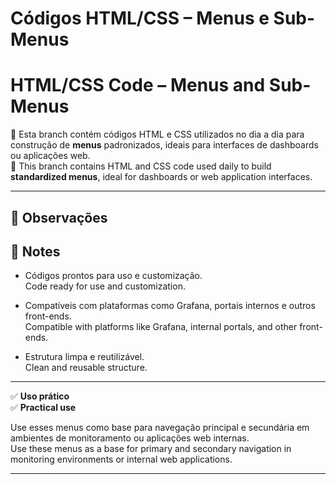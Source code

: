 # Códigos HTML/CSS – Menus e Sub-Menus  
# HTML/CSS Code – Menus and Sub-Menus

🧩 Esta branch contém códigos HTML e CSS utilizados no dia a dia para construção de **menus** padronizados, ideais para interfaces de dashboards ou aplicações web.  
🧩 This branch contains HTML and CSS code used daily to build **standardized menus**, ideal for dashboards or web application interfaces.

---

## 📌 Observações  
## 📌 Notes

- Códigos prontos para uso e customização.  
  Code ready for use and customization.

- Compatíveis com plataformas como Grafana, portais internos e outros front-ends.  
  Compatible with platforms like Grafana, internal portals, and other front-ends.

- Estrutura limpa e reutilizável.  
  Clean and reusable structure.

---

✅ **Uso prático**  
✅ **Practical use**

Use esses menus como base para navegação principal e secundária em ambientes de monitoramento ou aplicações web internas.  
Use these menus as a base for primary and secondary navigation in monitoring environments or internal web applications.

---
